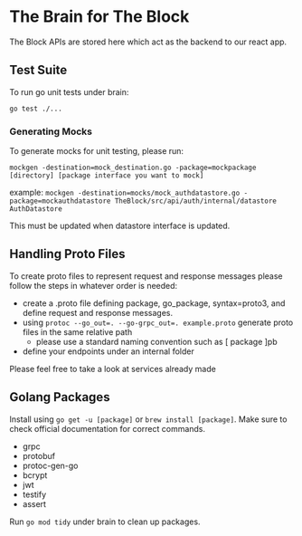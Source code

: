 # The Brain for The Block
The Block APIs are stored here which act as the backend to our react app.

## Test Suite
To run go unit tests under brain:
```
go test ./...
```
### Generating Mocks
To generate mocks for unit testing, please run:
```
mockgen -destination=mock_destination.go -package=mockpackage [directory] [package interface you want to mock]
```
example: `mockgen -destination=mocks/mock_authdatastore.go -package=mockauthdatastore TheBlock/src/api/auth/internal/datastore AuthDatastore`

This must be updated when datastore interface is updated.

## Handling Proto Files
To create proto files to represent request and response messages please follow the steps in whatever order is needed:
- create a .proto file defining package, go_package, syntax=proto3, and define request and response messages.
- using `protoc --go_out=. --go-grpc_out=. example.proto` generate proto files in the same relative path
    - please use a standard naming convention such as [ package ]pb
- define your endpoints under an internal folder

Please feel free to take a look at services already made

## Golang Packages
Install using `go get -u [package]` or `brew install [package]`. Make sure to check official documentation for correct commands.
- grpc
- protobuf
- protoc-gen-go
- bcrypt
- jwt
- testify
- assert

Run `go mod tidy` under brain to clean up packages.
